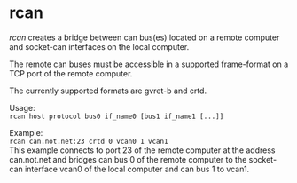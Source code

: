 # rcan

*rcan* creates a bridge between can bus(es) located on a remote computer 
and socket-can interfaces on the local computer.

The remote can buses must be accessible in a supported frame-format on a 
TCP port of the remote computer.

The currently supported formats are gvret-b and crtd.

Usage:  
    ```rcan host protocol bus0 if_name0 [bus1 if_name1 [...]]```

Example:  
    ```rcan can.not.net:23 crtd 0 vcan0 1 vcan1```  
This example connects to port 23 of the remote computer at the address can.not.net and bridges can bus 0 of the remote computer to the socket-can interface vcan0 of the local computer and can bus 1 to vcan1.

 



